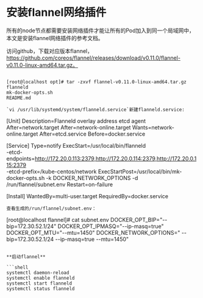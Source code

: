 # 安装flannel网络插件

所有的node节点都需要安装网络插件才能让所有的Pod加入到同一个局域网中，本文是安装flannel网络插件的参考文档。

访问github，下载对应版本flannel，https://github.com/coreos/flannel/releases/download/v0.11.0/flannel-v0.11.0-linux-amd64.tar.gz。

```shell

[root@localhost opt]# tar -zxvf flannel-v0.11.0-linux-amd64.tar.gz
flanneld
mk-docker-opts.sh
README.md
```

```
`vi /usr/lib/systemd/system/flanneld.service`新建flanneld.service:
```
[Unit]
Description=Flanneld overlay address etcd agent
After=network.target
After=network-online.target
Wants=network-online.target
After=etcd.service
Before=docker.service

[Service]
Type=notify
ExecStart=/usr/local/bin/flanneld \
          -etcd-endpoints=http://172.20.0.113:2379,http://172.20.0.114:2379,http://172.20.0.115:2379 \
          -etcd-prefix=/kube-centos/network
ExecStartPost=/usr/local/bin/mk-docker-opts.sh -k DOCKER_NETWORK_OPTIONS -d /run/flannel/subnet.env
Restart=on-failure

[Install]
WantedBy=multi-user.target
RequiredBy=docker.service
```
查看生成的/run/flannel/subnet.env：

```
[root@localhost flannel]# cat subnet.env 
DOCKER_OPT_BIP="--bip=172.30.52.1/24"
DOCKER_OPT_IPMASQ="--ip-masq=true"
DOCKER_OPT_MTU="--mtu=1450"
DOCKER_NETWORK_OPTIONS=" --bip=172.30.52.1/24 --ip-masq=true --mtu=1450"
```

**启动flannel**

```shell
systemctl daemon-reload
systemctl enable flanneld
systemctl start flanneld
systemctl status flanneld
```

